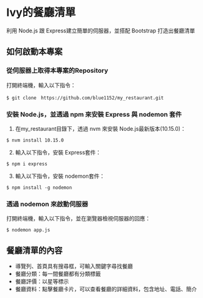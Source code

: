# Ivy的餐廳清單

利用 Node.js 跟 Express建立簡單的伺服器，並搭配 Bootstrap 打造出餐廳清單

## 如何啟動本專案

### 從伺服器上取得本專案的Repository

打開終端機，輸入以下指令：
```
$ git clone　https://github.com/blue1152/my_restaurant.git
```

### 安裝 Node.js，並透過 npm 來安裝 Express 與 nodemon 套件

1. 在my_restaurant目錄下，透過 nvm 來安裝 Node.js最新版本(10.15.0)：
```
$ nvm install 10.15.0
```

2. 輸入以下指令，安裝 Express套件：
```
$ npm i express
```

3. 輸入以下指令，安裝 nodemon套件：
```
$ npm install -g nodemon
```

### 透過 nodemon 來啟動伺服器

打開終端機，輸入以下指令，並在瀏覽器檢視伺服器的回應：
```
$ nodemon app.js
```

## 餐廳清單的內容

* 導覽列、首頁具有搜尋框，可輸入關鍵字尋找餐廳
* 餐廳分類：每一間餐廳都有分類標籤
* 餐廳評價：以星等標示
* 餐廳資料：點擊餐廳卡片，可以查看餐廳的詳細資料，包含地址、電話、簡介

